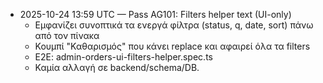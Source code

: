 - 2025-10-24 13:59 UTC — Pass AG101: Filters helper text (UI-only)
  - Εμφανίζει συνοπτικά τα ενεργά φίλτρα (status, q, date, sort) πάνω από τον πίνακα
  - Κουμπί "Καθαρισμός" που κάνει replace και αφαιρεί όλα τα filters
  - E2E: admin-orders-ui-filters-helper.spec.ts
  - Καμία αλλαγή σε backend/schema/DB.
